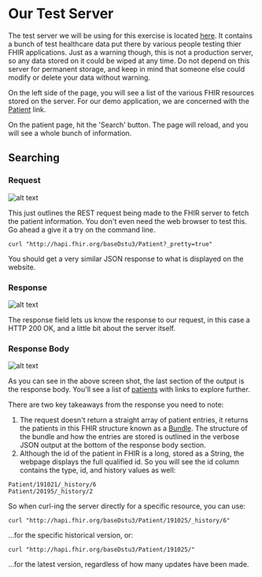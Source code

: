 # Our Test Server

The test server we will be using for this exercise is located [here](http://hapi.fhir.org/). It contains a bunch of test healthcare data put there by various people testing thier FHIR applications. Just as a warning though, this is not a production server, so any data stored on it could be wiped at any time. Do not depend on this server for permanent storage, and keep in mind that someone else could modify or delete your data without warning.

On the left side of the page, you will see a list of the various FHIR resources stored on the server. For our demo application, we are concerned with the [Patient](http://hapi.fhir.org/baseDstu3/resource?serverId=home_21&pretty=false&resource=Patient) link.

On the patient page, hit the 'Search' button. The page will reload, and you will see a whole bunch of information.

## Searching

### Request

![alt text][request]

This just outlines the REST request being made to the FHIR server to fetch the patient information. You don't even need the web browser to test this. Go ahead a give it a try on the command line.

```
curl "http://hapi.fhir.org/baseDstu3/Patient?_pretty=true"
```

You should get a very similar JSON response to what is displayed on the website.

### Response

![alt text][response]

The response field lets us know the response to our request, in this case a HTTP 200 OK, and a little bit about the server itself.

### Response Body

![alt text][body]

As you can see in the above screen shot, the last section of the output is the response body. You'll see a list of [patients](https://www.hl7.org/fhir/patient.html) with links to explore further.

There are two key takeaways from the response you need to note:

1. The request doesn't return a straight array of patient entries, it returns the patients in this FHIR structure known as a [Bundle](https://www.hl7.org/fhir/bundle.html). The structure of the bundle and how the entries are stored is outlined in the verbose JSON output at the bottom of the response body section.
2. Although the id of the patient in FHIR is a long, stored as a String, the webpage displays the full qualified id. So you will see the id column contains the type, id, and history values as well:

```
Patient/191021/_history/6
Patient/20195/_history/2
```

So when curl-ing the server directly for a specific resource, you can use:

```
curl "http://hapi.fhir.org/baseDstu3/Patient/191025/_history/6"
```

...for the specific historical version, or:

```
curl "http://hapi.fhir.org/baseDstu3/Patient/191025/"
```

...for the latest version, regardless of how many updates have been made.

[request]: request.png
[response]: response.png
[body]: body.png
